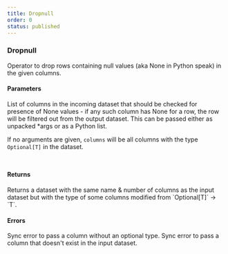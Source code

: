 ```yaml
---
title: Dropnull
order: 0
status: published
---
```

### Dropnull
Operator to drop rows containing null values (aka None in Python speak) in
the given columns.

#### Parameters
<Expandable title="columns" type="Optional[List[str]]">
List of columns in the incoming dataset that should be checked for presence of 
None values - if any such column has None for a row, the row will be filtered out
from the output dataset. This can be passed either as unpacked *args or as a 
Python list.

If no arguments are given, `columns` will be all columns with the type `Optional[T]` 
in the dataset.

</Expandable>

<pre snippet="api-reference/operators/dropnull#basic" status="success"
    message="Dropnull on city & country, but not gender" highlight="23">
</pre>
<pre snippet="api-reference/operators/dropnull#dropnull_all" status="success"
    message="Applies to all optional columns if none is given explicitly"
    highlight="23">
</pre>

#### Returns
<Expandable type="Dataset">
Returns a dataset with the same name & number of columns as the input dataset but
with the type of some columns modified from `Optional[T]` -> `T`.
</Expandable>

#### Errors
<Expandable title="Dropnull on non-optional columns">
Sync error to pass a column without an optional type.
</Expandable>

<Expandable title="Dropnull on non-existent columns">
Sync error to pass a column that doesn't exist in the input dataset.
</Expandable>

<pre snippet="api-reference/operators/dropnull#missing_column" status="error"
    message="Dropnull on a non-existent column" highlight="17">
</pre>

<pre snippet="api-reference/operators/dropnull#non_optional_column" status="error"
    message="Dropnull on a non-optional column" highlight="5, 16">
</pre>
